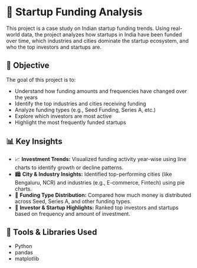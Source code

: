 # 🚀 Startup Funding Analysis

This project is a case study on Indian startup funding trends. Using real-world data, the project analyzes how startups in India have been funded over time, which industries and cities dominate the startup ecosystem, and who the top investors and startups are.

## 📌 Objective

The goal of this project is to:
- Understand how funding amounts and frequencies have changed over the years
- Identify the top industries and cities receiving funding
- Analyze funding types (e.g., Seed Funding, Series A, etc.)
- Explore which investors are most active
- Highlight the most frequently funded startups

## 📊 Key Insights

- 📈 **Investment Trends:** Visualized funding activity year-wise using line charts to identify growth or decline patterns.
- 🏙️ **City & Industry Insights:** Identified top-performing cities (like Bengaluru, NCR) and industries (e.g., E-commerce, Fintech) using pie charts.
- 💸 **Funding Type Distribution:** Compared how much money is distributed across Seed, Series A, and other funding types.
- 👥 **Investor & Startup Highlights:** Ranked top investors and startups based on frequency and amount of investment.

## 🧰 Tools & Libraries Used

- Python
- pandas
- matplotlib




